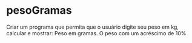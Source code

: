 # pesoGramas
Criar um programa que permita que o usuário digite seu peso em kg, calcular e mostrar:  Peso em gramas.  O peso com um acréscimo de 10%
